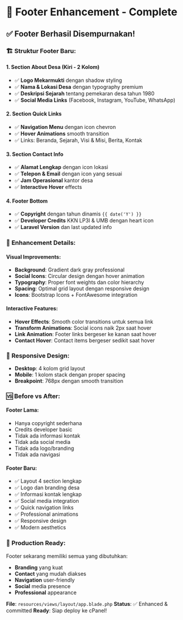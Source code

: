 # 🦶 Footer Enhancement - Complete

## ✅ **Footer Berhasil Disempurnakan!**

### 🏗️ **Struktur Footer Baru:**

#### **1. Section About Desa (Kiri - 2 Kolom)** 
- ✅ **Logo Mekarmukti** dengan shadow styling
- ✅ **Nama & Lokasi Desa** dengan typography premium
- ✅ **Deskripsi Sejarah** tentang pemekaran desa tahun 1980
- ✅ **Social Media Links** (Facebook, Instagram, YouTube, WhatsApp)

#### **2. Section Quick Links**
- ✅ **Navigation Menu** dengan icon chevron
- ✅ **Hover Animations** smooth transition
- ✅ Links: Beranda, Sejarah, Visi & Misi, Berita, Kontak

#### **3. Section Contact Info**
- ✅ **Alamat Lengkap** dengan icon lokasi
- ✅ **Telepon & Email** dengan icon yang sesuai
- ✅ **Jam Operasional** kantor desa
- ✅ **Interactive Hover** effects

#### **4. Footer Bottom**
- ✅ **Copyright** dengan tahun dinamis `{{ date('Y') }}`
- ✅ **Developer Credits** KKN LP3I & UMB dengan heart icon
- ✅ **Laravel Version** dan last updated info

### 🎨 **Enhancement Details:**

#### **Visual Improvements:**
- **Background**: Gradient dark gray professional
- **Social Icons**: Circular design dengan hover animation
- **Typography**: Proper font weights dan color hierarchy  
- **Spacing**: Optimal grid layout dengan responsive design
- **Icons**: Bootstrap Icons + FontAwesome integration

#### **Interactive Features:**
- **Hover Effects**: Smooth color transitions untuk semua link
- **Transform Animations**: Social icons naik 2px saat hover
- **Link Animation**: Footer links bergeser ke kanan saat hover
- **Contact Hover**: Contact items bergeser sedikit saat hover

### 📱 **Responsive Design:**
- **Desktop**: 4 kolom grid layout
- **Mobile**: 1 kolom stack dengan proper spacing
- **Breakpoint**: 768px dengan smooth transition

### 🆚 **Before vs After:**

#### **Footer Lama:**
- Hanya copyright sederhana
- Credits developer basic
- Tidak ada informasi kontak
- Tidak ada social media
- Tidak ada logo/branding
- Tidak ada navigasi

#### **Footer Baru:**
- ✅ Layout 4 section lengkap
- ✅ Logo dan branding desa
- ✅ Informasi kontak lengkap
- ✅ Social media integration
- ✅ Quick navigation links
- ✅ Professional animations
- ✅ Responsive design
- ✅ Modern aesthetics

### 🚀 **Production Ready:**
Footer sekarang memiliki semua yang dibutuhkan:
- **Branding** yang kuat
- **Contact** yang mudah diakses  
- **Navigation** user-friendly
- **Social** media presence
- **Professional** appearance

**File**: `resources/views/layout/app.blade.php`
**Status**: ✅ Enhanced & committed
**Ready**: Siap deploy ke cPanel!
